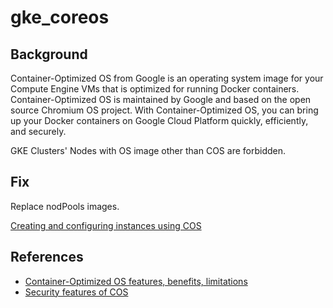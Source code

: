 # gke_coreos

## Background

Container-Optimized OS from Google is an operating system image for your Compute Engine VMs that is optimized for running Docker containers. Container-Optimized OS is maintained by Google and based on the open source Chromium OS project. With Container-Optimized OS, you can bring up your Docker containers on Google Cloud Platform quickly, efficiently, and securely.

GKE Clusters' Nodes with OS image other than COS are forbidden.

## Fix

Replace nodPools images.

[Creating and configuring instances using COS](https://cloud.google.com/container-optimized-os/docs/how-to/create-configure-instance)

## References

- [Container-Optimized OS features, benefits, limitations](https://cloud.google.com/container-optimized-os/docs/concepts/features-and-benefits)
- [Security features of COS](https://cloud.google.com/container-optimized-os/docs/concepts/security)
